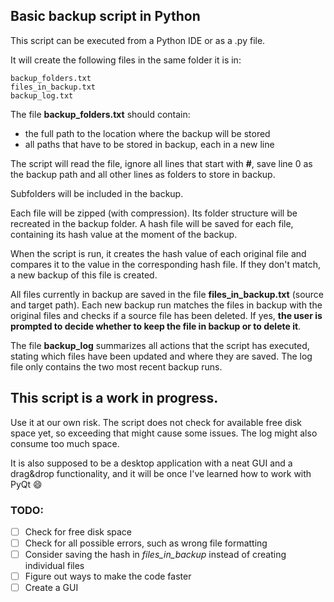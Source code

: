 ## Basic backup script in Python

This script can be executed from a Python IDE or as a .py file.

It will create the following files in the same folder it is in:

```
backup_folders.txt
files_in_backup.txt
backup_log.txt
```
The file **backup_folders.txt** should contain:
- the full path to the location where the backup will be stored
- all paths that have to be stored in backup, each in a new line

The script will read the file, ignore all lines that start with **#**, save line 0 as the
backup path and all other lines as folders to store in backup.

Subfolders will be included in the backup.

Each file will be zipped (with compression). Its folder structure will be recreated in the
backup folder. A hash file will be saved for each file, containing its hash value at the
moment of the backup.

When the script is run, it creates the hash value of each original file and compares it to
the value in the corresponding hash file. If they don't match, a new backup of this file is created.

All files currently in backup are saved in the file **files_in_backup.txt** (source and target path).
Each new backup run matches the files in backup with the original files and checks if
a source file has been deleted. If yes, **the user is prompted to decide whether to keep the
file in backup or to delete it**.

The file **backup_log** summarizes all actions that the script has executed, stating which
files have been updated and where they are saved. The log file only contains the two most recent
backup runs.

## This script is a work in progress.
Use it at our own risk. The script does not check for available free disk space yet, so
exceeding that might cause some issues. The log might also consume too much space.

It is also supposed to be a desktop application with a neat GUI and a drag&drop functionality,
and it will be once I've learned how to work with PyQt :smile:

### TODO:
- [ ] Check for free disk space
- [ ] Check for all possible errors, such as wrong file formatting
- [ ] Consider saving the hash in *files_in_backup* instead of creating individual files
- [ ] Figure out ways to make the code faster
- [ ] Create a GUI
